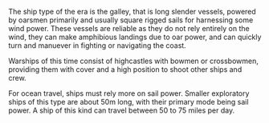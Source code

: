 The ship type of the era is the galley, that is long slender vessels, powered by oarsmen primarily and usually square rigged sails for harnessing some wind power. These vessels are reliable as they do not rely entirely on the wind, they can make amphibious landings due to oar power, and can quickly turn and manuever in fighting or navigating the coast.

Warships of this time consist of highcastles with bowmen or crossbowmen, providing them with cover and a high position to shoot other ships and crew. 

For ocean travel, ships must rely more on sail power. Smaller exploratory ships of this type are about 50m long, with their primary mode being sail power. A ship of this kind can travel between 50 to 75 miles per day.
